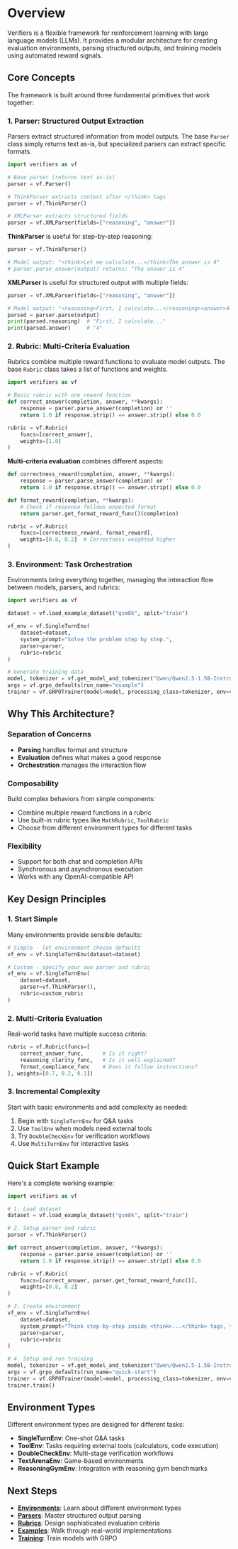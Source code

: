 # Overview

Verifiers is a flexible framework for reinforcement learning with large language models (LLMs). It provides a modular architecture for creating evaluation environments, parsing structured outputs, and training models using automated reward signals.

## Core Concepts

The framework is built around three fundamental primitives that work together:

### 1. Parser: Structured Output Extraction

Parsers extract structured information from model outputs. The base `Parser` class simply returns text as-is, but specialized parsers can extract specific formats.

```python
import verifiers as vf

# Base parser (returns text as-is)
parser = vf.Parser()

# ThinkParser extracts content after </think> tags
parser = vf.ThinkParser()

# XMLParser extracts structured fields
parser = vf.XMLParser(fields=["reasoning", "answer"])
```

**ThinkParser** is useful for step-by-step reasoning:
```python
parser = vf.ThinkParser()

# Model output: "<think>Let me calculate...</think>The answer is 4"
# parser.parse_answer(output) returns: "The answer is 4"
```

**XMLParser** is useful for structured output with multiple fields:
```python
parser = vf.XMLParser(fields=["reasoning", "answer"])

# Model output: "<reasoning>First, I calculate...</reasoning><answer>4</answer>"
parsed = parser.parse(output)
print(parsed.reasoning)  # "First, I calculate..."
print(parsed.answer)     # "4"
```

### 2. Rubric: Multi-Criteria Evaluation

Rubrics combine multiple reward functions to evaluate model outputs. The base `Rubric` class takes a list of functions and weights.

```python
import verifiers as vf

# Basic rubric with one reward function
def correct_answer(completion, answer, **kwargs):
    response = parser.parse_answer(completion) or ''
    return 1.0 if response.strip() == answer.strip() else 0.0

rubric = vf.Rubric(
    funcs=[correct_answer],
    weights=[1.0]
)
```

**Multi-criteria evaluation** combines different aspects:
```python
def correctness_reward(completion, answer, **kwargs):
    response = parser.parse_answer(completion) or ''
    return 1.0 if response.strip() == answer.strip() else 0.0

def format_reward(completion, **kwargs):
    # Check if response follows expected format
    return parser.get_format_reward_func()(completion)

rubric = vf.Rubric(
    funcs=[correctness_reward, format_reward],
    weights=[0.8, 0.2]  # Correctness weighted higher
)
```

### 3. Environment: Task Orchestration

Environments bring everything together, managing the interaction flow between models, parsers, and rubrics:

```python
import verifiers as vf

dataset = vf.load_example_dataset("gsm8k", split="train")

vf_env = vf.SingleTurnEnv(
    dataset=dataset,
    system_prompt="Solve the problem step by step.",
    parser=parser,
    rubric=rubric
)

# Generate training data
model, tokenizer = vf.get_model_and_tokenizer("Qwen/Qwen2.5-1.5B-Instruct")
args = vf.grpo_defaults(run_name="example")
trainer = vf.GRPOTrainer(model=model, processing_class=tokenizer, env=vf_env, args=args)
```

## Why This Architecture?

### Separation of Concerns
- **Parsing** handles format and structure
- **Evaluation** defines what makes a good response  
- **Orchestration** manages the interaction flow

### Composability
Build complex behaviors from simple components:
- Combine multiple reward functions in a rubric
- Use built-in rubric types like `MathRubric`, `ToolRubric`
- Choose from different environment types for different tasks

### Flexibility
- Support for both chat and completion APIs
- Synchronous and asynchronous execution
- Works with any OpenAI-compatible API

## Key Design Principles

### 1. Start Simple
Many environments provide sensible defaults:

```python
# Simple - let environment choose defaults
vf_env = vf.SingleTurnEnv(dataset=dataset)

# Custom - specify your own parser and rubric
vf_env = vf.SingleTurnEnv(
    dataset=dataset,
    parser=vf.ThinkParser(),
    rubric=custom_rubric
)
```

### 2. Multi-Criteria Evaluation
Real-world tasks have multiple success criteria:

```python
rubric = vf.Rubric(funcs=[
    correct_answer_func,      # Is it right?
    reasoning_clarity_func,   # Is it well-explained?
    format_compliance_func    # Does it follow instructions?
], weights=[0.7, 0.2, 0.1])
```

### 3. Incremental Complexity
Start with basic environments and add complexity as needed:

1. Begin with `SingleTurnEnv` for Q&A tasks
2. Use `ToolEnv` when models need external tools
3. Try `DoubleCheckEnv` for verification workflows
4. Use `MultiTurnEnv` for interactive tasks

## Quick Start Example

Here's a complete working example:

```python
import verifiers as vf

# 1. Load dataset
dataset = vf.load_example_dataset("gsm8k", split="train")

# 2. Setup parser and rubric
parser = vf.ThinkParser()

def correct_answer(completion, answer, **kwargs):
    response = parser.parse_answer(completion) or ''
    return 1.0 if response.strip() == answer.strip() else 0.0

rubric = vf.Rubric(
    funcs=[correct_answer, parser.get_format_reward_func()],
    weights=[0.8, 0.2]
)

# 3. Create environment
vf_env = vf.SingleTurnEnv(
    dataset=dataset,
    system_prompt="Think step-by-step inside <think>...</think> tags, then give your answer.",
    parser=parser,
    rubric=rubric
)

# 4. Setup and run training
model, tokenizer = vf.get_model_and_tokenizer("Qwen/Qwen2.5-1.5B-Instruct")
args = vf.grpo_defaults(run_name="quick-start")
trainer = vf.GRPOTrainer(model=model, processing_class=tokenizer, env=vf_env, args=args)
trainer.train()
```

## Environment Types

Different environment types are designed for different tasks:

- **SingleTurnEnv**: One-shot Q&A tasks
- **ToolEnv**: Tasks requiring external tools (calculators, code execution)
- **DoubleCheckEnv**: Multi-stage verification workflows
- **TextArenaEnv**: Game-based environments
- **ReasoningGymEnv**: Integration with reasoning gym benchmarks

## Next Steps

- [**Environments**](environments.md): Learn about different environment types
- [**Parsers**](parsers.md): Master structured output parsing
- [**Rubrics**](rubrics.md): Design sophisticated evaluation criteria
- [**Examples**](examples.md): Walk through real-world implementations
- [**Training**](training.md): Train models with GRPO